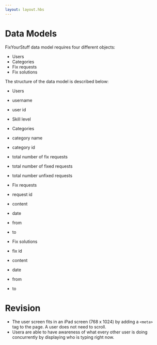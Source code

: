 ```yaml
---
layout: layout.hbs
---
```


# Data Models


FixYourStuff data model requires four different objects:
* Users
* Categories
* Fix requests
* Fix solutions

The structure of the data model is described below:
* Users
 * username
  * user id
  * Skill level

* Categories
 * category name
  * category id
  * total number of fix requests
  * total number of fixed requests
  * total number unfixed requests
 
* Fix requests
 * request id
  * content
  * date
  * from
  * to

* Fix solutions
 * fix id
  * content
  * date
  * from
  * to
  
  

# Revision
 * The user screen fits in an iPad screen (768 x 1024) by adding a <code>&lt;meta&gt;</code> tag to the page. A user does not need to scroll.
 * Usera are able to have awareness of what every other user is doing concurrently by displaying who is typing right now. 
 
 
